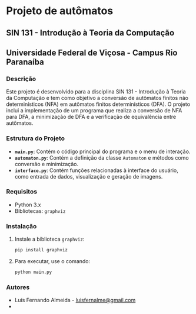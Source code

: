 # Projeto de autômatos
## SIN 131 - Introdução à Teoria da Computação
## Universidade Federal de Viçosa - Campus Rio Paranaíba

### Descrição

Este projeto é desenvolvido para a disciplina SIN 131 - Introdução à Teoria da Computação e tem como objetivo a conversão de autômatos finitos não determinísticos (NFA) em autômatos finitos determinísticos (DFA). O projeto inclui a implementação de um programa que realiza a conversão de NFA para DFA, a minimização de DFA e a verificação de equivalência entre autômatos.

### Estrutura do Projeto

- **`main.py`**: Contém o código principal do programa e o menu de interação.
- **`automaton.py`**: Contém a definição da classe `Automaton` e métodos como conversão e minimização.
- **`interface.py`**: Contém funções relacionadas à interface do usuário, como entrada de dados, visualização e geração de imagens.

### Requisitos

- Python 3.x
- Bibliotecas: `graphviz`

### Instalação

1. Instale a biblioteca `graphviz`:
   ```bash
   pip install graphviz
2. Para executar, use o comando:
    ```bash
    python main.py
### Autores
- Luís Fernando Almeida - luisfernalme@gmail.com
- 

